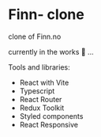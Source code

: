 # Finn- clone 

clone of Finn.no 

currently in the works 🔧 ...

Tools and libraries: 

- React with Vite
- Typescript
- React Router
- Redux Toolkit
- Styled components
- React Responsive 

